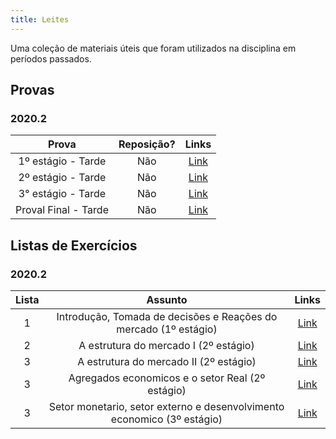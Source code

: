 ```yaml
---
title: Leites
---
```


Uma coleção de materiais úteis que foram utilizados na disciplina em períodos passados.

## Provas

### 2020.2
**Prova** | **Reposição?** | **Links**  |
:---: | :---:| :---: |
1º estágio - Tarde | Não | [Link](https://drive.google.com/file/d/1HPYekoN2YMqqjPOXOYnUj_OKdZEZloio/view?usp=sharing) |
2º estágio - Tarde | Não | [Link](https://drive.google.com/file/d/128WTFEHWLMIdiA8W_PAdRLScKu3T6_pZ/view?usp=sharing) |
3° estágio - Tarde | Não | [Link](https://drive.google.com/file/d/1TPJInmV6ah83rsXtRcoBPu9tuAHA1p3p/view?usp=sharing) |
Proval Final - Tarde | Não | [Link](https://drive.google.com/file/d/1JjIsE6RXqwGtNaN9GhIdKaPymSQnDHFd/view?usp=sharing) |

## Listas de Exercícios

### 2020.2
**Lista** | **Assunto** | **Links**  |
:---: | :---: | :---: |
1 | Introdução, Tomada de decisões e Reações do mercado (1º estágio) | [Link](https://docs.google.com/document/d/1kp_IDyNWIYHuj6jOKZ9A7Ac5RanO3IE8gl0RONV6Umo/edit?usp=sharing) |
2 | A estrutura do mercado I (2º estágio) | [Link](https://docs.google.com/document/d/1UIgHYQUbMggQ8J066jQ3PgjFoKdnvLD7oaDBAHXA1D4/edit?usp=sharing) |
3 | A estrutura do mercado II (2º estágio) | [Link](https://docs.google.com/document/d/1y4N6FqGw8hvS1C5I19tB2HrEOgRhmzbi/edit?usp=sharing&ouid=116062650007220212102&rtpof=true&sd=true) |
3 | Agregados economicos e o setor Real (2º estágio) | [Link](https://docs.google.com/document/d/1fk0-0H0AcGSyaLfKkfOUwkdpT47OM_q8zELh7JZzOWI/edit?usp=sharing) |
3 | Setor monetario, setor externo e desenvolvimento economico (3º estágio) | [Link](https://docs.google.com/document/d/1mZtzWsC0QIb0qIHf91F0hFOCQnbv_P276UdeC1BCrds/edit?usp=sharing) |


